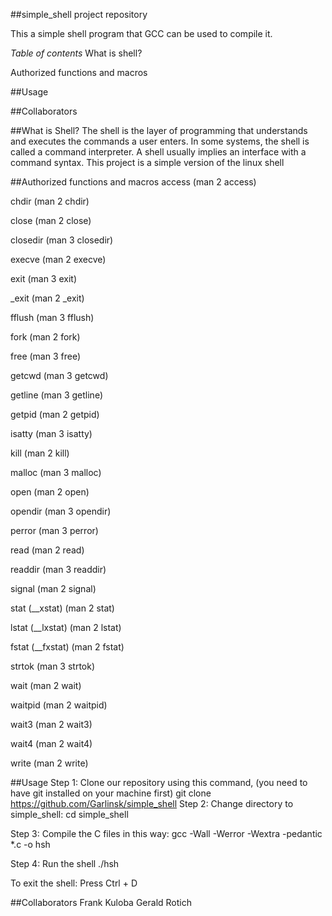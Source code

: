 ##simple_shell project repository

This a simple shell program that GCC can be used to compile it.

*Table of contents*
What is shell?

Authorized functions and macros

##Usage

##Collaborators

##What is Shell?
The shell is the layer of programming that understands and executes the commands a user enters. In some systems, the shell is called a command interpreter. A shell usually implies an interface with a command syntax. This project is a simple version of the linux shell

##Authorized functions and macros
access (man 2 access)

chdir (man 2 chdir)

close (man 2 close)

closedir (man 3 closedir)

execve (man 2 execve)

exit (man 3 exit)

_exit (man 2 _exit)

fflush (man 3 fflush)

fork (man 2 fork)

free (man 3 free)

getcwd (man 3 getcwd)

getline (man 3 getline)

getpid (man 2 getpid)

isatty (man 3 isatty)

kill (man 2 kill)

malloc (man 3 malloc)

open (man 2 open)

opendir (man 3 opendir)

perror (man 3 perror)

read (man 2 read)

readdir (man 3 readdir)

signal (man 2 signal)

stat (__xstat) (man 2 stat)

lstat (__lxstat) (man 2 lstat)

fstat (__fxstat) (man 2 fstat)

strtok (man 3 strtok)

wait (man 2 wait)

waitpid (man 2 waitpid)

wait3 (man 2 wait3)

wait4 (man 2 wait4)

write (man 2 write)

##Usage
Step 1: Clone our repository using this command, (you need to have git installed on your machine first) git clone https://github.com/Garlinsk/simple_shell
Step 2: Change directory to simple_shell: cd simple_shell

Step 3: Compile the C files in this way: gcc -Wall -Werror -Wextra -pedantic *.c -o hsh

Step 4: Run the shell ./hsh

To exit the shell:
Press Ctrl + D

##Collaborators
Frank Kuloba
Gerald Rotich
